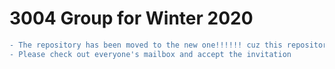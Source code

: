 
# 3004 Group for Winter 2020
```diff
- The repository has been moved to the new one!!!!!! cuz this repository is public and not protected!!!
- Please check out everyone's mailbox and accept the invitation
```
